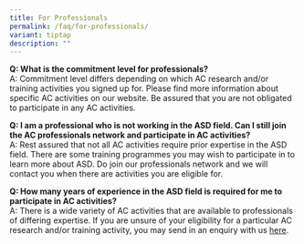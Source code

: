 ```yaml
---
title: For Professionals
permalink: /faq/for-professionals/
variant: tiptap
description: ""
---
```

<p><strong>Q: What is the commitment level for professionals? </strong>
<br>A: Commitment level differs depending on which AC research and/or training
activities you signed up for. Please find more information about specific
AC activities on our website. Be assured that you are not obligated to
participate in any AC activities.</p>
<p><strong>Q: I am a professional who is not working in the ASD field. Can I still join the AC professionals network and participate in AC activities? </strong>
<br>A: Rest assured that not all AC activities require prior expertise in
the ASD field. There are some training programmes you may wish to participate
in to learn more about ASD. Do join our professionals network and we will
contact you when there are activities you are eligible for.</p>
<p><strong>Q: How many years of experience in the ASD field is required for me to participate in AC activities? </strong>
<br>A: There is a wide variety of AC activities that are available to professionals
of differing expertise. If you are unsure of your eligibility for a particular
AC research and/or training activity, you may send in an enquiry with us
<a href="https://asdcollaborative.sg/contact-us/" rel="noopener nofollow" target="_blank">here</a>.</p>
<p></p>
<p></p>